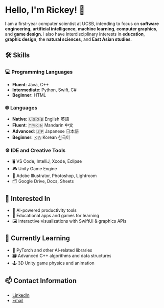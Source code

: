 # Hello, I'm Rickey! 🧢

I am a first-year computer scientist at UCSB, intending to focus on **software engineering**, **artificial intelligence**, **machine learning**, **computer graphics**, and **game design**. I also have interdisciplinary interests in **education**, **graphic design**, the **natural sciences**, and **East Asian studies**.

## 🛠 Skills

### 💻 Programming Languages
- **Fluent**: Java, C++
- **Intermediate**: Python, Swift, C#
- **Beginner**: HTML

### 🌐 Languages
- **Native**: 🇺🇸🇬🇧 English 英語
- **Fluent**: 🇹🇼🇨🇳 Mandarin 中文
- **Advanced**: 🇯🇵 Japanese 日本語
- **Beginner**: 🇰🇷 Korean 한국어

### ⚙️ IDE and Creative Tools
- 🖥️ VS Code, IntelliJ, Xcode, Eclipse  
- 🎮 Unity Game Engine
- 🎨 Adobe Illustrator, Photoshop, Lightroom
- 🗂️ Google Drive, Docs, Sheets

## 💭 Interested In
- 🤖 AI-powered productivity tools
- 🧠 Educational apps and games for learning
- 🖼️ Interactive visualizations with SwiftUI & graphics APIs 

## 🌱 Currently Learning
- 🐍 PyTorch and other AI-related libraries
- 🗃️ Advanced C++ algorithms and data structures
- 🕹️ 3D Unity game physics and animation

## 📫 Contact Information
- [LinkedIn](https://www.linkedin.com/in/rickey-chiu-894b58294)
- [Email](mailto:chiurickey@gmail.com)
